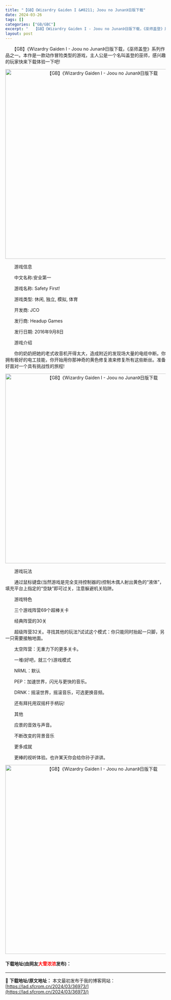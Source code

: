 ```yaml
---
title: "【GB】《Wizardry Gaiden I &#8211; Joou no Junan》日版下载"
date: 2024-03-26
tags: []
categories: ["GB/GBC"]
excerpt: "　　【GB】《Wizardry Gaiden I - Joou no Junan》日版下载，《巫师盖登》系列作品之一。本作是一款动作冒险类型的游戏，主人公是一个名叫盖登的巫师，感兴趣的玩家快来下载体验一下吧! 　　游戏信息 　　中文名称:安全第一 　　游戏名称: Safety First! 　　游戏&hellip;"
layout: post
---
```


 <p>　　【GB】《Wizardry Gaiden I - Joou no Junan》日版下载，《巫师盖登》系列作品之一。本作是一款动作冒险类型的游戏，主人公是一个名叫盖登的巫师，感兴趣的玩家快来下载体验一下吧!</p> <p align="center"><img align="" border="0" src="https://lad.sfcrom.cn/wp-content/uploads/2024/03/20240326_66028627c7601.png" width="595" alt="【GB】《Wizardry Gaiden I - Joou no Junan》日版下载" /></p> <p>　　游戏信息</p> <p>　　中文名称:安全第一</p> <p>　　游戏名称: Safety First!</p> <p>　　游戏类型: 休闲, 独立, 模拟, 体育</p> <p>　　开发商: JCO</p> <p>　　发行商: Headup Games</p> <p>　　发行日期: 2016年9月8日</p> <p>　　游戏介绍</p> <p>　　你的奶奶把她的老式收音机开得太大，造成附近的发现场大量的电缆中断。你拥有极好的电工技能，你开始用你那神奇的黄色修复液来修复所有这些断丝。准备好面对一个具有挑战性的旅程!</p> <p align="center"><img align="" border="0" src="https://lad.sfcrom.cn/wp-content/uploads/2024/03/20240326_66028628bac6d.png" width="595" alt="【GB】《Wizardry Gaiden I - Joou no Junan》日版下载" /></p> <p>　　游戏玩法</p> <p>　　通过鼠标键盘(当然游戏是完全支持控制器的)控制木偶人射出黄色的&ldquo;液体&rdquo;，填充平台上指定的&ldquo;空缺&rdquo;即可过关，注意躲避机关陷阱。</p> <p>　　游戏特色</p> <p>　　三个游戏阵营69个超棒关卡</p> <p>　　经典阵营的30关</p> <p>　　超级阵营32关。寻找其他的玩法?试试这个模式：你只能同时抬起一只脚，另一只需要接触地面。</p> <p>　　太空阵营：无重力下的更多关卡。</p> <p>　　一堆(好吧，就三个)游戏模式</p> <p>　　NRML：默认</p> <p>　　PEP：加速世界，闪光与更快的音乐。</p> <p>　　DRNK：摇滚世界，摇滚音乐，可选更换音频。</p> <p>　　还有拜托用双摇杆手柄玩!</p> <p>　　其他</p> <p>　　应景的音效与声音。</p> <p>　　不断改变的背景音乐</p> <p>　　更多成就</p> <p>　　更棒的视听体验。也许某天你会给你孙子讲讲。</p> <p align="center"><img align="" border="0" src="https://lad.sfcrom.cn/wp-content/uploads/2024/03/20240326_66028629a55c1.png" width="593" alt="【GB】《Wizardry Gaiden I - Joou no Junan》日版下载" /></p> <p><h4>下载地址(由网友<font color="red">大雪浓浓</font>发布)：</h4></p> 

---
📖 **下载地址/原文地址：** 本文最初发布于我的博客网站：[https://lad.sfcrom.cn/2024/03/36973/](https://lad.sfcrom.cn/2024/03/36973/)

